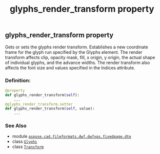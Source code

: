﻿---
title: glyphs_render_transform property
second_title: Aspose.CAD for Python via .NET API References
description: 
type: docs
weight: 140
url: /python-net/aspose.cad.fileformats.dwf.dwfxps.fixedpage.dto/glyphs/glyphs_render_transform/
is_root: false
---

## glyphs_render_transform property


Gets or sets the glyphs render transform.
Establishes a new coordinate frame for the glyph run specified by the Glyphs element.
The render transform affects clip, opacity mask, fill, x origin, y origin, the actual shape of individual glyphs, and the advance widths.
The render transform also affects the font size and values specified in the Indices attribute.
### Definition:
```python
@property
def glyphs_render_transform(self):
    ...
@glyphs_render_transform.setter
def glyphs_render_transform(self, value):
    ...
```

### See Also
* module [`aspose.cad.fileformats.dwf.dwfxps.fixedpage.dto`](../../)
* class [`Glyphs`](/cad/python-net/aspose.cad.fileformats.dwf.dwfxps.fixedpage.dto/glyphs)
* class [`Transform`](/cad/python-net/aspose.cad.fileformats.dwf.dwfxps.fixedpage.dto/transform)
